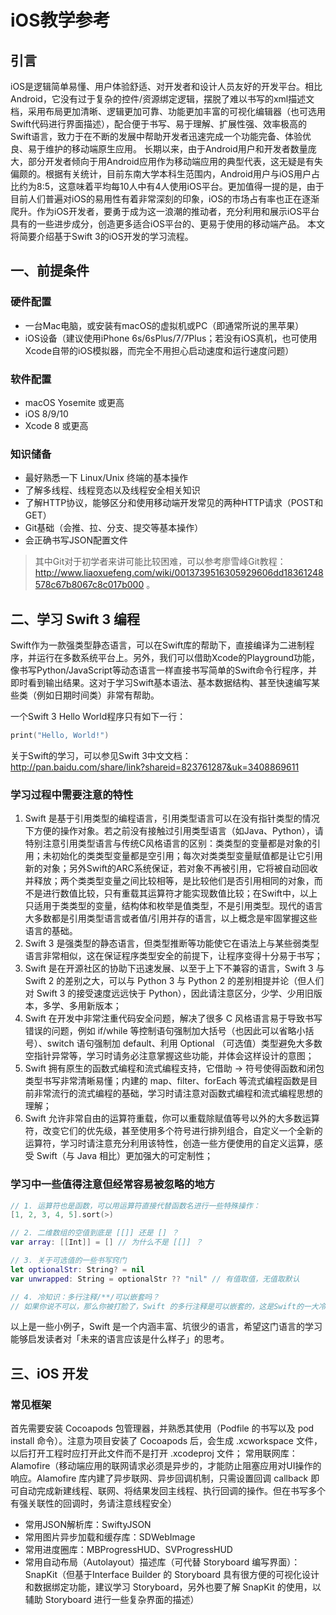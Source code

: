 # iOS教学参考
## 引言
iOS是逻辑简单易懂、用户体验舒适、对开发者和设计人员友好的开发平台。相比Android，它没有过于复杂的控件/资源绑定逻辑，摆脱了难以书写的xml描述文档，采用布局更加清晰、逻辑更加可靠、功能更加丰富的可视化编辑器（也可选用Swift代码进行界面描述），配合便于书写、易于理解、扩展性强、效率极高的Swift语言，致力于在不断的发展中帮助开发者迅速完成一个功能完备、体验优良、易于维护的移动端原生应用。
长期以来，由于Android用户和开发者数量庞大，部分开发者倾向于用Android应用作为移动端应用的典型代表，这无疑是有失偏颇的。根据有关统计，目前东南大学本科生范围内，Android用户与iOS用户占比约为8:5，这意味着平均每10人中有4人使用iOS平台。更加值得一提的是，由于目前人们普遍对iOS的易用性有着非常深刻的印象，iOS的市场占有率也正在逐渐爬升。作为iOS开发者，要勇于成为这一浪潮的推动者，充分利用和展示iOS平台具有的一些进步成分，创造更多适合iOS平台的、更易于使用的移动端产品。
本文将简要介绍基于Swift 3的iOS开发的学习流程。

## 一、前提条件
### 硬件配置
- 一台Mac电脑，或安装有macOS的虚拟机或PC（即通常所说的黑苹果）
- iOS设备（建议使用iPhone 6s/6sPlus/7/7Plus；若没有iOS真机，也可使用Xcode自带的iOS模拟器，而完全不用担心启动速度和运行速度问题）

### 软件配置
- macOS Yosemite 或更高
- iOS 8/9/10
- Xcode 8 或更高

### 知识储备
- 最好熟悉一下 Linux/Unix 终端的基本操作
- 了解多线程、线程竞态以及线程安全相关知识
- 了解HTTP协议，能够区分和使用移动端开发常见的两种HTTP请求（POST和GET）
- Git基础（会推、拉、分支、提交等基本操作）
- 会正确书写JSON配置文件

> 其中Git对于初学者来讲可能比较困难，可以参考廖雪峰Git教程：http://www.liaoxuefeng.com/wiki/0013739516305929606dd18361248578c67b8067c8c017b000 。

## 二、学习 Swift 3 编程
Swift作为一款强类型静态语言，可以在Swift库的帮助下，直接编译为二进制程序，并运行在多数系统平台上。另外，我们可以借助Xcode的Playground功能，像书写Python/JavaScript等动态语言一样直接书写简单的Swift命令行程序，并即时看到输出结果。这对于学习Swift基本语法、基本数据结构、甚至快速编写某些类（例如日期时间类）非常有帮助。

一个Swift 3 Hello World程序只有如下一行：

```Swift
print("Hello, World!")
```

关于Swift的学习，可以参见Swift 3中文文档：
http://pan.baidu.com/share/link?shareid=823761287&uk=3408869611

### 学习过程中需要注意的特性
1. Swift 是基于引用类型的编程语言，引用类型语言可以在没有指针类型的情况下方便的操作对象。若之前没有接触过引用类型语言（如Java、Python），请特别注意引用类型语言与传统C风格语言的区别：类类型的变量都是对象的引用；未初始化的类类型变量都是空引用；每次对类类型变量赋值都是让它引用新的对象；另外Swift的ARC系统保证，若对象不再被引用，它将被自动回收并释放；两个类类型变量之间比较相等，是比较他们是否引用相同的对象，而不是进行数值比较，只有重载其运算符才能实现数值比较；在Swift中，以上只适用于类类型的变量，结构体和枚举是值类型，不是引用类型。现代的语言大多数都是引用类型语言或者值/引用并存的语言，以上概念是牢固掌握这些语言的基础。
2. Swift 3 是强类型的静态语言，但类型推断等功能使它在语法上与某些弱类型语言非常相似，这在保证程序类型安全的前提下，让程序变得十分易于书写；
3. Swift 是在开源社区的协助下迅速发展、以至于上下不兼容的语言，Swift 3 与 Swift 2 的差别之大，可以与 Python 3 与 Python 2 的差别相提并论（但人们对 Swift 3 的接受速度远远快于 Python），因此请注意区分，少学、少用旧版本，多学、多用新版本；
4. Swift 在开发中非常注重代码安全问题，解决了很多 C 风格语言易于导致书写错误的问题，例如 if/while 等控制语句强制加大括号（也因此可以省略小括号）、switch 语句强制加 default、利用 Optional （可选值）类型避免大多数空指针异常等，学习时请务必注意掌握这些功能，并体会这样设计的意图；
5. Swift 拥有原生的函数式编程和流式编程支持，它借助 -> 符号使得函数和闭包类型书写非常清晰易懂；内建的 map、filter、forEach 等流式编程函数是目前非常流行的流式编程的基础，学习时请注意对函数式编程和流式编程思想的理解；
6. Swift 允许非常自由的运算符重载，你可以重载除赋值等号以外的大多数运算符，改变它们的优先级，甚至使用多个符号进行排列组合，自定义一个全新的运算符，学习时请注意充分利用该特性，创造一些方便使用的自定义运算，感受 Swift（与 Java 相比）更加强大的可定制性；

### 学习中一些值得注意但经常容易被忽略的地方
```Swift
// 1. 运算符也是函数，可以用运算符直接代替函数名进行一些特殊操作：
[1, 2, 3, 4, 5].sort(>)

// 2. 二维数组的空值到底是 [[]] 还是 [] ？
var array: [[Int]] = [] // 为什么不是 [[]] ？

// 3. 关于可选值的一些书写窍门
let optionalStr: String? = nil
var unwrapped: String = optionalStr ?? "nil" // 有值取值，无值取默认

// 4. 冷知识：多行注释/**/可以嵌套吗？
// 如果你说不可以，那么你被打脸了，Swift 的多行注释是可以嵌套的，这是Swift的一大冷特性。
```
以上是一些小例子，Swift 是一个内涵丰富、坑很少的语言，希望这门语言的学习能够启发读者对「未来的语言应该是什么样子」的思考。

## 三、iOS 开发
### 常见框架
首先需要安装 Cocoapods 包管理器，并熟悉其使用（Podfile 的书写以及 pod install 命令）。注意为项目安装了 Cocoapods 后，会生成 .xcworkspace 文件，以后打开工程时应打开此文件而不是打开 .xcodeproj 文件；
常用联网库：Alamofire（移动端应用的联网请求必须是异步的，才能防止阻塞应用对UI操作的响应。Alamofire 库内建了异步联网、异步回调机制，只需设置回调 callback 即可自动完成新建线程、联网、将结果发回主线程、执行回调的操作。但在书写多个有强关联性的回调时，务请注意线程安全）
- 常用JSON解析库：SwiftyJSON
- 常用图片异步加载和缓存库：SDWebImage
- 常用进度圈库：MBProgressHUD、SVProgressHUD
- 常用自动布局（Autolayout）描述库（可代替 Storyboard 编写界面）：SnapKit（但基于Interface Builder 的 Storyboard 具有很方便的可视化设计和数据绑定功能，建议学习 Storyboard，另外也要了解 SnapKit 的使用，以辅助 Storyboard 进行一些复杂界面的描述）
